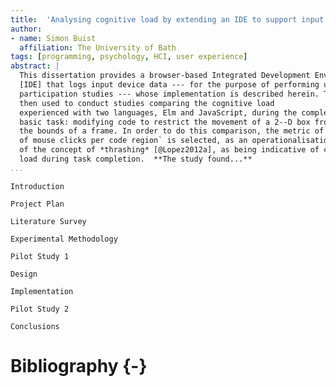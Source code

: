 ```yaml
---
title:  'Analysing cognitive load by extending an IDE to support input device logging of users during the activity of user--interface programming'
author:
- name: Simon Buist
  affiliation: The University of Bath
tags: [programming, psychology, HCI, user experience]
abstract: |
  This dissertation provides a browser-based Integrated Development Environment
  [IDE] that logs input device data --- for the purpose of performing user
  participation studies --- whose implementation is described herein. The IDE is
  then used to conduct studies comparing the cognitive load
  experienced with two languages, Elm and JavaScript, during the completion of a
  basic task: modifying code to restrict the movement of a 2--D box from leaving
  the bounds of a frame. In order to do this comparison, the metric of `number
  of mouse clicks per code region` is selected, as an operationalisation
  of the concept of *thrashing* [@Lopez2012a], as being indicative of cognitive
  load during task completion.  **The study found...**
...
```



````{markdown="introduction.markdown"}
Introduction
````

````{markdown="project-plan.markdown"}
Project Plan
````

````{markdown=literature-survey.markdown}
Literature Survey
````

````{markdown="experimental-methodology.markdown"}
Experimental Methodology
````

````{markdown="pilot1.markdown"}
Pilot Study 1
````

````{markdown="design.markdown"}
Design
````

````{markdown="implementation.markdown"}
Implementation
````


````{markdown="pilot2.markdown"}
Pilot Study 2
````

<!--

# Group meeting with Leon at East Building, 11:15 Friday 4th October 2013


**N.B. READ UP ON AND REMIND YOURSELF OF HCI STUFF (Year 2) AND SOFTWARE
ENGINEERING STUFF (Year 1)**

### Reading material

In email repsonse to request for FYP meeting, **Leon writes:**

*Please do a bit of reading around beforehand. Go to the ACM Digital Library and
search on 'user interface programming'.*

1. [ACM Conference on Human Factors in Computing
   Systems](http://libproxy.bath.ac.uk/login?qurl=http%3A%2F%2Fdl.acm.org%2Fevent.cfm%3Fid%3DRE151)
2. [ACM CSCW: Conference on Computer Supported Cooperative
   Work](http://libproxy.bath.ac.uk/login?qurl=http%3A%2F%2Fdl.acm.org%2Fevent.cfm%3Fid%3DRE169)
3. [ACM UIST: Symposium on User Interface Software and
   Technology](http://libproxy.bath.ac.uk/login?qurl=http%3A%2F%2Fdl.acm.org%2Fevent.cfm%3Fid%3DRE172)


In moodle project page, **Leon writes:**


*Your project must be related to contemporary developments in Human-Computer
Interaction, and preferably to the part of the HCI world that focuses on
interactive systems for collaboration*

1. ???
2. ???

Also In moodle project page, **Leon also writes:**

*It normally starts with some user-centred research (observations, interviews,
pilot experiment) to ground the problem, carried out concurrently with
literature research. 

The research problem is normally boiled down to something that can be addressed
through the production of alternative versions of an interactive system. 

This is closely followed by initial design work and the production of a rough
but working prototype leading up to Christmas. 

After the January exams, my students typically re-scope their research problem,
based in the outcome of their initial work, and solidify their implementation
ready for a full evaluation in March and April.*

Thus, my answers to the questions Leon posed should follow this structure in
terms of what I want to get out of it. I can use the above structure to identify
**concerns** of potential challenges in each step/combination of
steps/step-transitions (e.g. step dependencies, resource procurement)


Also in moodle product page, **Leon also writes:**

*Students should prepare for their projects by refreshing their memories about
Interaction from CM20216 activities. You should read about HCI in general, and
support for collaboration in particular. Look at any or all of the following
book chapters:*

* Sharp, Rogers and Preece (2007) Interaction Design. hapter 4: Designing to
  Support Communication and Collaboration.
* Dix, Finlay, Abowd and Beale (2004) Human-Computer Interaction. hapter 14:
  Communication and Collaboration Models.
* Shneiderman and Plaisant (2005) Designing the User Interface. hapter 10:
  Collaboration.

### Leon asked us to answer these questions and bring a notebook:

#### Q1. What I hope to get out of my FYP as an experience?

I hope to gain a deep and meaningful understanding of the programmer as a user,
as an individual and the context of that individual -- e.g. in a software team
inside a department, inside a management structure... inside a company.

I hope to use this understanding to determine processes/work-flows that
programmers experience in the endeavour of User Interface Design, both from the
individual perspective and as a team.

Within these work flows, I wish to identify, in detail, metrics to gauge
productivity, in order to measure this in experiments, perhaps doing A/B testing
with Elm and some other, perhaps procedural language. This is an example of an
objective measure. 

I would also like to gather self-reported, more "fuzzy" feedback on user's
perception of their productivity -- pain points, advantages, etc.  they
experience in using Language X to product a UI compared to Language Y
(Declarative languages like Elm, etc)

I wish to verify, empirically, the comparisons and claims made on the [http://elm-lang.org/learn/What-is-FRP.elm]() page of the elm-lang.org
website, and those claimed it's research paper (detailing the implementation of
Elm, **benefits**, etc.)

In email again, **Leon writes:**

*The Elm site makes **comparative statements.** That is encouraging because it
sets up opportunities for you to test some of the claims they make, and to ask
new questions about Elm that its proponents may not have considered.*

These are:

1. "most current frameworks for graphical user interfaces are not declarative.
   They mire programmers in the many small, nonessential details of handling
   user input and manually modifying the display."
2. "with FRP, many of the irrelevant details are left to the compiler, freeing
   the programmer to think about things that matter."
3. "Coding the examples on [http://elm-lang.org/Examples.elm]() in a traditional
   GUI framework such as HTML/CSS/JavaScript . would require significantly more
   work and headache."
4. "Not only is that painful to code, but it also requires broad and deep
   knowledge of inconsequential things."
5. "FRP makes tasks considerably easier by taking care of the messy .how. of
   events, display, and updates."

#### Q2. Where my Project Idea came from (what inspired me)?

* The pain of coding and writing GUIs in PyQt4 while at my last job at Altran
* The joys of coding in Haskell
* The pain of writing GUIs in Haskell
* The joys of coding and writing GUIs in Elm!

#### Q3. What are my concerns?

1. Difficulty procuring programmers (users) -- specifically those that meet my
   criteria of not having used a declarative programming language.
2. Difficulty procuring programmers working in a team
3. The complexity/scope of the project -- is it enough for a FYP; is it too
   much?
4. Looking at the production of User Interfaces using a programming language,
   there are many variables -- how will I devise an experiment to minimise this
   and isolate a variable so that I can make some causal/correlational
   conclusions?
5. Concern regarding the dependency of a subsequent part of the project on a
   previous step -- this is inherent of all projects, though.

-->

````{markdown="conclusions.markdown"}
Conclusions
````

# Bibliography {-}


